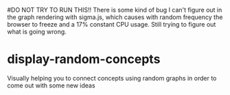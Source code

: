#DO NOT TRY TO RUN THIS!!
There is some kind of bug I can't figure out in the graph rendering with sigma.js, which causes with random frequency the browser to freeze and a 17% constant CPU usage. Still trying to figure out what is going wrong.


# display-random-concepts
Visually helping you to connect concepts using random graphs in order to come out with some new ideas
